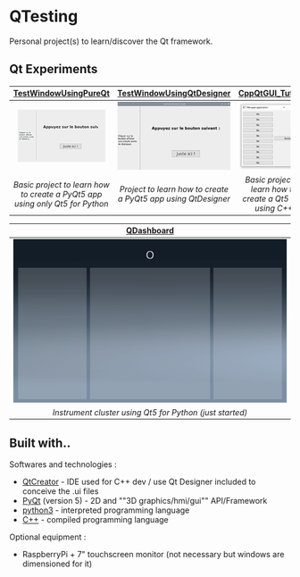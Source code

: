 # QTesting

Personal project(s) to learn/discover the Qt framework.

## Qt Experiments

| [TestWindowUsingPureQt](./TestWindowUsingPureQt) | [TestWindowUsingQtDesigner](./TestWindowUsingQtDesigner) | [CppQtGUI_Tutorial](./CppQtGUI_Tutorial) | [PyQtCarousel](./PyQtCarousel) |
| :---------------: | :----------------------: | :-------------: | :-------------: |
| ![Illustration : application preview](./TestWindowUsingPureQt/capture.png) | ![Illustration : application preview](./TestWindowUsingQtDesigner/capture.png) | ![Illustration : application preview](./CppQtGUI_Tutorial/capture.png) | ![Illustration : carousel preview](./PyQtCarousel/capture.png) |
| _Basic project to learn how to create a PyQt5 app using only Qt5 for Python_ | _Project to learn how to create a PyQt5 app using QtDesigner_ | _Basic project to learn how to create a Qt5 app using C++_ | _Simple carousel using Qt5 for Python_ |

| [QDashboard](./QDashboard) |
| :---------------: |
| ![Illustration : application preview](./QDashboard/capture.png) |
| _Instrument cluster using Qt5 for Python (just started)_ |

## Built with..

Softwares and technologies :

- [QtCreator](https://www.qt.io/product/development-tools) - IDE used for C++ dev / use Qt Designer included to conceive the .ui files
- [PyQt](https://wiki.python.org/moin/PyQt) (version 5) - 2D and ""3D graphics/hmi/gui"" API/Framework
- [python3](https://www.python.org/downloads/) - interpreted programming language
- [C++]() - compiled programming language

Optional equipment :

- RaspberryPi + 7" touchscreen monitor (not necessary but windows are dimensioned for it)